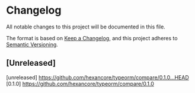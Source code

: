 # Changelog
All notable changes to this project will be documented in this file.

The format is based on [Keep a Changelog](https://keepachangelog.com/en/1.0.0/),
and this project adheres to [Semantic Versioning](https://semver.org/spec/v2.0.0.html).

## [Unreleased]

[unreleased] https://github.com/hexancore/typeorm/compare/0.1.0...HEAD   
[0.1.0] https://github.com/hexancore/typeorm/compare/0.1.0     
